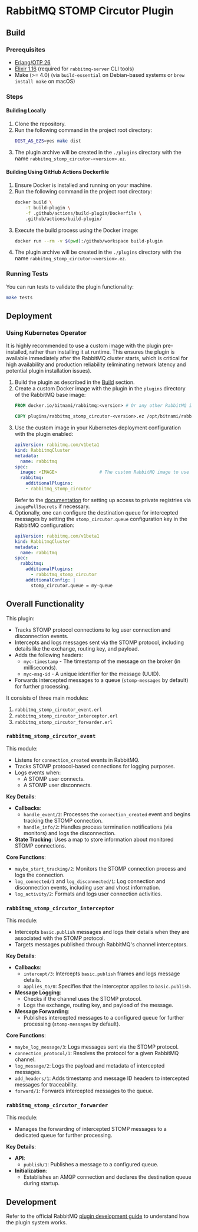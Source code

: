 # RabbitMQ STOMP Circutor Plugin

## Build

### Prerequisites
- [Erlang/OTP 26](https://www.erlang.org/doc/system/install.html)
- [Elixir 1.16](https://elixir-lang.org/install.html) (required for `rabbitmq-server` CLI tools)
- Make (>= 4.0) (via `build-essential` on Debian-based systems or `brew install make` on macOS)

### Steps
#### Building Locally
1. Clone the repository.
2. Run the following command in the project root directory:
    ```bash
    DIST_AS_EZS=yes make dist
    ```
3. The plugin archive will be created in the `./plugins` directory with the name `rabbitmq_stomp_circutor-<version>.ez`.

#### Building Using GitHub Actions Dockerfile
1. Ensure Docker is installed and running on your machine.
2. Run the following command in the project root directory:
    ```bash
    docker build \
        -t build-plugin \
        -f .github/actions/build-plugin/Dockerfile \
        .github/actions/build-plugin/
    ```
3. Execute the build process using the Docker image:
    ```bash
    docker run --rm -v $(pwd):/github/workspace build-plugin
    ```
4. The plugin archive will be created in the `./plugins` directory with the name `rabbitmq_stomp_circutor-<version>.ez`.

### Running Tests
You can run tests to validate the plugin functionality:
```bash
make tests
```

## Deployment

### Using Kubernetes Operator

It is highly recommended to use a custom image with the plugin pre-installed, rather than installing it at runtime. This ensures the plugin is available immediately after the RabbitMQ cluster starts, which is critical for high availability and production reliability (eliminating network latency and potential plugin installation issues).

1. Build the plugin as described in the [Build](#build) section.
2. Create a custom Docker image with the plugin in the `plugins` directory of the RabbitMQ base image:
    ```Dockerfile
    FROM docker.io/bitnami/rabbitmq:<version> # Or any other RabbitMQ image you'd like to extend

    COPY plugins/rabbitmq_stomp_circutor-<version>.ez /opt/bitnami/rabbitmq/plugins/
    ```
3. Use the custom image in your Kubernetes deployment configuration with the plugin enabled:
   ```yaml
   apiVersion: rabbitmq.com/v1beta1
   kind: RabbitmqCluster
   metadata:
     name: rabbitmq
   spec:
     image: <IMAGE>                # The custom RabbitMQ image to use
     rabbitmq:
       additionalPlugins:
       - rabbitmq_stomp_circutor
   ```
   Refer to the [documentation](https://www.rabbitmq.com/kubernetes/operator/using-operator#images) for setting up access to private registries via `imagePullSecrets` if necessary.
4. Optionally, one can configure the destination queue for intercepted messages by setting the `stomp_circutor.queue` configuration key in the RabbitMQ configuration:
   ```yaml
   apiVersion: rabbitmq.com/v1beta1
   kind: RabbitmqCluster
   metadata:
     name: rabbitmq
   spec:
     rabbitmq:
       additionalPlugins:
         - rabbitmq_stomp_circutor
       additionalConfig: |
         stomp_circutor.queue = my-queue
   ```

## Overall Functionality
This plugin:
- Tracks STOMP protocol connections to log user connection and disconnection events.
- Intercepts and logs messages sent via the STOMP protocol, including details like the exchange, routing key, and payload.
- Adds the following headers:
  - `myc-timestamp` - The timestamp of the message on the broker (in milliseconds).
  - `myc-msg-id` - A unique identifier for the message (UUID).
- Forwards intercepted messages to a queue (`stomp-messages` by default) for further processing.

It consists of three main modules:

1. `rabbitmq_stomp_circutor_event.erl`
2. `rabbitmq_stomp_circutor_interceptor.erl`
3. `rabbitmq_stomp_circutor_forwarder.erl`

### `rabbitmq_stomp_circutor_event`
This module:
- Listens for `connection_created` events in RabbitMQ.
- Tracks STOMP protocol-based connections for logging purposes.
- Logs events when:
   - A STOMP user connects.
   - A STOMP user disconnects.

**Key Details**:
- **Callbacks**:
   - `handle_event/2`: Processes the `connection_created` event and begins tracking the STOMP connection.
   - `handle_info/2`: Handles process termination notifications (via monitors) and logs the disconnection.
- **State Tracking**: Uses a map to store information about monitored STOMP connections.

**Core Functions**:
- `maybe_start_tracking/2`: Monitors the STOMP connection process and logs the connection.
- `log_connected/1` and `log_disconnected/1`: Log connection and disconnection events, including user and vhost information.
- `log_activity/2`: Formats and logs user connection activities.

### `rabbitmq_stomp_circutor_interceptor`
This module:
- Intercepts `basic.publish` messages and logs their details when they are associated with the STOMP protocol.
- Targets messages published through RabbitMQ's channel interceptors.

**Key Details**:
- **Callbacks**:
   - `intercept/3`: Intercepts `basic.publish` frames and logs message details.
   - `applies_to/0`: Specifies that the interceptor applies to `basic.publish`.
- **Message Logging**:
   - Checks if the channel uses the STOMP protocol.
   - Logs the exchange, routing key, and payload of the message.
- **Message Forwarding**:
   - Publishes intercepted messages to a configured queue for further processing (`stomp-messages` by default).

**Core Functions**:
- `maybe_log_message/3`: Logs messages sent via the STOMP protocol.
- `connection_protocol/1`: Resolves the protocol for a given RabbitMQ channel.
- `log_message/2`: Logs the payload and metadata of intercepted messages.
- `add_headers/1`: Adds timestamp and message ID headers to intercepted messages for traceability.
- `forward/1`: Forwards intercepted messages to the queue.

### `rabbitmq_stomp_circutor_forwarder`
This module:
- Manages the forwarding of intercepted STOMP messages to a dedicated queue for further processing.

**Key Details**:
- **API**:
   - `publish/1`: Publishes a message to a configured queue.
- **Initialization**:
   - Establishes an AMQP connection and declares the destination queue during startup.

## Development
Refer to the official RabbitMQ [plugin development guide](https://www.rabbitmq.com/plugin-development) to understand how the plugin system works.
